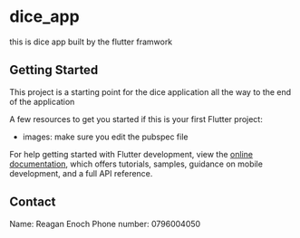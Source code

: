 # dice_app

this is dice app built by the flutter framwork

## Getting Started

This project is a starting point for the dice application all the way to the end of the application

A few resources to get you started if this is your first Flutter project:

- images: make sure you edit the pubspec file

For help getting started with Flutter development, view the
[online documentation](https://docs.flutter.dev/), which offers tutorials,
samples, guidance on mobile development, and a full API reference.

## Contact

Name: Reagan Enoch 
Phone number: 0796004050

